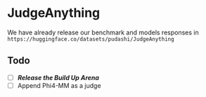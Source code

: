 # JudgeAnything
We have already release our benchmark and models responses in `https://huggingface.co/datasets/pudashi/JudgeAnything`

## Todo
- [ ] ___Release the Build Up Arena___
- [ ] Append Phi4-MM as a judge
